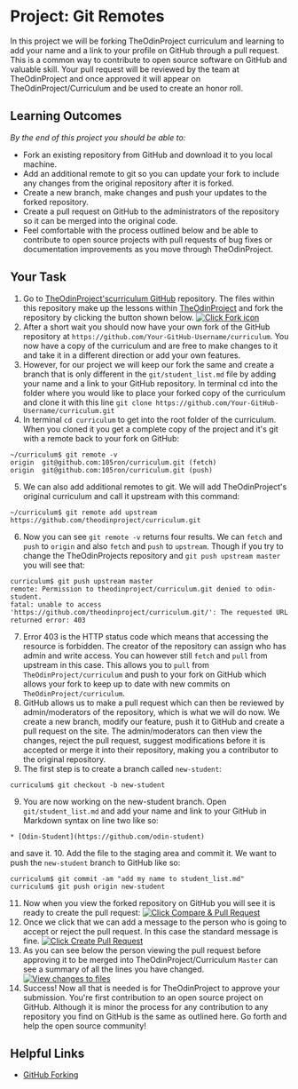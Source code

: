 # Project: Git Remotes

In this project we will be forking TheOdinProject curriculum and learning to add your name and a link to your profile on GitHub through a pull request. This is a common way to contribute to open source software on GitHub and valuable skill. Your pull request will be reviewed by the team at TheOdinProject and once approved it will appear on TheOdinProject/Curriculum and be used to create an honor roll.

## Learning Outcomes
*By the end of this project you should be able to:*
* Fork an existing repository from GitHub and download it to you local machine.
* Add an additional remote to git so you can update your fork to include any changes from the original repository after it is forked.
* Create a new branch, make changes and push your updates to the forked repository.
* Create a pull request on GitHub to the administrators of the repository so it can be merged into the original code.
* Feel comfortable with the process outlined below and be able to contribute to open source projects with pull requests of bug fixes or documentation improvements as you move through TheOdinProject.

## Your Task
1. Go to [TheOdinProject'scurriculum GitHub](https://github.com/TheOdinProject/curriculum)  repository. The files within this repository make up the lessons within [TheOdinProject](http://www.theodinproject.com/) and fork the repository by clicking the button shown below.
  <a href="http://i.imgur.com/LdVgtOp.png"><img class="tutorial-img" src="http://i.imgur.com/LdVgtOp.png" title="Click Fork icon" /></a>
2. After a short wait you should now have your own fork of the GitHub repository at `https://github.com/Your-GitHub-Username/curriculum`. You now have a copy of the curriculum and are free to make changes to it and take it in a different direction or add your own features.
3. However, for our project we will keep our fork the same and create a branch that is only different in the `git/student_list.md` file by adding your name and a link to your GitHub repository. In terminal cd into the folder where you would like to place your forked copy of the curriculum and clone it with this line `git clone https://github.com/Your-GitHub-Username/curriculum.git`
4. In terminal `cd curriculum` to get into the root folder of the curriculum. When you cloned it you get a complete copy of the project and it's git with a remote back to your fork on GitHub:
  ```language-bash
  ~/curriculum$ git remote -v
  origin  git@github.com:105ron/curriculum.git (fetch)
  origin  git@github.com:105ron/curriculum.git (push)
  ```
5. We can also add additional remotes to git. We will add TheOdinProject's original curriculum and call it upstream with this command:
  ```language-bash
  ~/curriculum$ git remote add upstream https://github.com/theodinproject/curriculum.git
  ```
6. Now you can see `git remote -v` returns four results. We can `fetch` and `push` to `origin` and also `fetch` and `push` to `upstream`. Though if you try to change the TheOdinProjects repository and `git push upstream master` you will see that:
  ```language-bash
  curriculum$ git push upstream master
  remote: Permission to theodinproject/curriculum.git denied to odin-student.
  fatal: unable to access 'https://github.com/theodinproject/curriculum.git/': The requested URL returned error: 403
  ```
7. Error 403 is the HTTP status code which means that accessing the resource is forbidden. The creator of the repository can assign who has admin and write access. You can however still `fetch` and `pull` from upstream in this case. This allows you to `pull` from `TheOdinProject/curriculum` and push to your fork on GitHub which allows your fork to keep up to date with new commits on `TheOdinProject/curriculum`.
8. GitHub allows us to make a pull request which can then be reviewed by admin/moderators of the repository, which is what we will do now. We create a new branch, modify our feature, push it to GitHub and create a pull request on the site. The admin/moderators can then view the changes, reject the pull request, suggest modifications before it is accepted or merge it into their repository, making you a contributor to the original repository.
8. The first step is to create a branch called `new-student`:
  ```language-bash
  curriculum$ git checkout -b new-student
  ```
9. You are now working on the new-student branch. Open `git/student_list.md` and add your name and link to your GitHub in Markdown syntax on line two like so:
  ```
  * [Odin-Student](https://github.com/odin-student)  
  ```
and save it.
10. Add the file to the staging area and commit it. We want to  push the `new-student` branch to GitHub like so:
    
  ```language-bash
  curriculum$ git commit -am "add my name to student_list.md"
  curriculum$ git push origin new-student
  ```
11. Now when you view the forked repository on GitHub you will see it is ready to create the pull request:
  <a href="http://i.imgur.com/nPZpeHY.png"><img class="tutorial-img" src="http://i.imgur.com/nPZpeHY.png" title="Click Compare & Pull Request" /></a>
12. Once we click that we can add a message to the person who is going to accept or reject the pull request. In this case the standard message is fine.
  <a href="http://i.imgur.com/PEfej8w.png"><img class="tutorial-img" src="http://i.imgur.com/PEfej8w.png" title="Click Create Pull Request" /></a>
13. As you can see below the person viewing the pull request before approving it to be merged into TheOdinProject/Curriculum `Master` can see a summary of all the lines you have changed.
  <a href="http://i.imgur.com/XaRdf46.png"><img class="tutorial-img" src="http://i.imgur.com/XaRdf46.png" title="View changes to files" /></a>
14. Success! Now all that is needed is for TheOdinProject to approve your submission. You're first contribution to an open source project on GitHub. Although it is minor the process for any contribution to any repository you find on GitHub is the same as outlined here. Go forth and help the open source community!

## Helpful Links
* [GitHub Forking](https://gist.github.com/Chaser324/ce0505fbed06b947d962)
